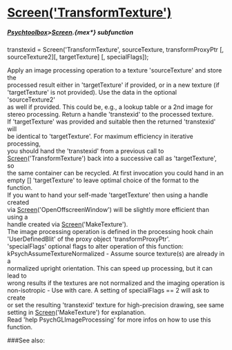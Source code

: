 # [Screen('TransformTexture')](Screen-TransformTexture) 
##### [Psychtoolbox](Psychtoolbox)>[Screen](Screen).{mex*} subfunction

transtexid = Screen('TransformTexture', sourceTexture, transformProxyPtr [, sourceTexture2][, targetTexture] [, specialFlags]);

Apply an image processing operation to a texture 'sourceTexture' and store the  
processed result either in 'targetTexture' if provided, or in a new texture (if  
'targetTexture' is not provided). Use the data in the optional 'sourceTexture2'  
as well if provided. This could be, e.g., a lookup table or a 2nd image for  
stereo processing. Return a handle 'transtexid' to the processed texture.  
If 'targetTexture' was provided and suitable then the returned 'transtexid' will  
be identical to 'targetTexture'. For maximum efficiency in iterative processing,  
you should hand the 'transtexid' from a previous call to  
[Screen](Screen)('TransformTexture') back into a successive call as 'targetTexture', so  
the same container can be recycled. At first invocation you could hand in an  
empty [] 'targetTexture' to leave optimal choice of the format to the function.  
If you want to hand your self-made 'targetTexture' then using a handle created  
via [Screen](Screen)('OpenOffscreenWindow') will be slightly more efficient than using a  
handle created via [Screen](Screen)('MakeTexture').  
The image processing operation is defined in the processing hook chain  
'UserDefinedBlit' of the proxy object 'transformProxyPtr'.  
'specialFlags' optional flags to alter operation of this function:  
kPsychAssumeTextureNormalized - Assume source texture(s) are already in a  
normalized upright orientation. This can speed up processing, but it can lead to  
wrong results if the textures are not normalized and the imaging operation is  
non-isotropic - Use with care. A setting of specialFlags == 2 will ask to create  
or set the resulting 'transtexid' texture for high-precision drawing, see same  
setting in [Screen](Screen)('MakeTexture') for explanation.  
Read 'help PsychGLImageProcessing' for more infos on how to use this function.  


###See also:

